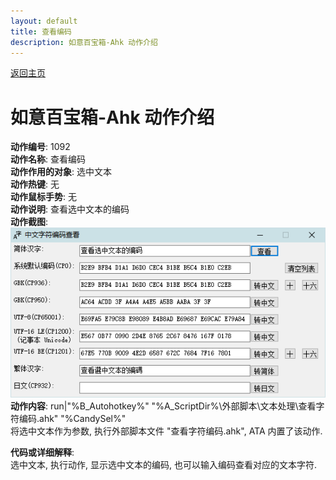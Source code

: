 ```yaml
---
layout: default
title: 查看编码
description: 如意百宝箱-Ahk 动作介绍
---
```


[返回主页](../index.md)

# [](#header-2) 如意百宝箱-Ahk 动作介绍

**动作编号**: 1092  
**动作名称**: 查看编码  
**动作作用的对象**: 选中文本  
**动作热键**: 无  
**动作鼠标手势**: 无  
**动作说明**: 查看选中文本的编码  
**动作截图**:  
  ![查看编码](img1/1092.png)  
**动作内容**: run|"%B_Autohotkey%" "%A_ScriptDir%\外部脚本\文本处理\查看字符编码.ahk" "%CandySel%"  
将选中文本作为参数, 执行外部脚本文件 "查看字符编码.ahk", ATA 内置了该动作.   

**代码或详细解释**:  
选中文本, 执行动作, 显示选中文本的编码, 也可以输入编码查看对应的文本字符.  